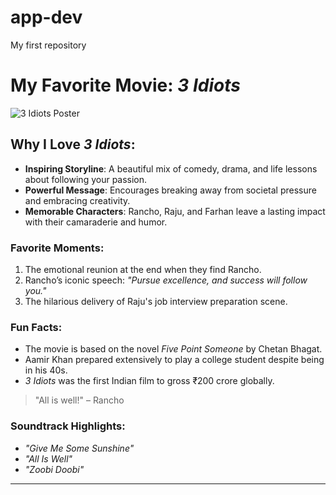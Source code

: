 # app-dev
My first repository
# My Favorite Movie: *3 Idiots*

![3 Idiots Poster](https://upload.wikimedia.org/wikipedia/en/d/df/3_idiots_poster.jpg)

## Why I Love *3 Idiots*:
- **Inspiring Storyline**: A beautiful mix of comedy, drama, and life lessons about following your passion.
- **Powerful Message**: Encourages breaking away from societal pressure and embracing creativity.
- **Memorable Characters**: Rancho, Raju, and Farhan leave a lasting impact with their camaraderie and humor.

### Favorite Moments:
1. The emotional reunion at the end when they find Rancho.  
2. Rancho’s iconic speech: *"Pursue excellence, and success will follow you."*  
3. The hilarious delivery of Raju's job interview preparation scene.  

### Fun Facts:
- The movie is based on the novel *Five Point Someone* by Chetan Bhagat.  
- Aamir Khan prepared extensively to play a college student despite being in his 40s.  
- *3 Idiots* was the first Indian film to gross ₹200 crore globally.  

> "All is well!" – Rancho

### Soundtrack Highlights:
- *"Give Me Some Sunshine"*  
- *"All Is Well"*  
- *"Zoobi Doobi"*

---

